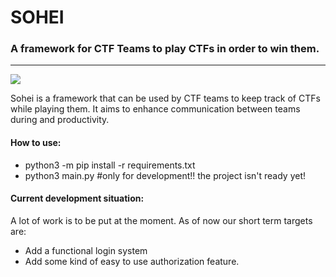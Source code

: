 <h1>SOHEI</h1>
<h3>A framework for CTF Teams to play CTFs in order to win them.</h3>
<hr>
<img src="https://upload.wikimedia.org/wikipedia/commons/thumb/d/d8/Yoshitsune_with_benkei.jpg/220px-Yoshitsune_with_benkei.jpg"/>
<p>Sohei is a framework that can be used by CTF teams to keep track of CTFs while playing them. It aims to enhance communication between teams during and productivity. </p>
<h4>How to use:</h4>
<ul>
  <li>python3 -m pip install -r requirements.txt</li>
  <li>python3 main.py #only for development!! the project isn't ready yet!</li>
</ul>
<h4>Current development situation: </h4><p> A lot of work is to be put at the moment. As of now our short term targets are: </p>
<ul>
  <li>Add a functional login system</li>
  <li>Add some kind of easy to use authorization feature.</li>
</ul>
